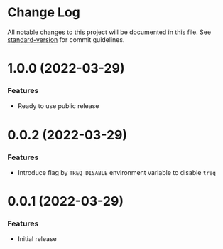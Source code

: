 # Change Log

All notable changes to this project will be documented in this file. 
See [standard-version](https://github.com/conventional-changelog/standard-version) for commit guidelines.

<a name="1.0.0"></a>
# 1.0.0 (2022-03-29)

### Features

* Ready to use public release 

<a name="0.0.2"></a>
# 0.0.2 (2022-03-29)

### Features

* Introduce flag by `TREQ_DISABLE` environment variable to disable `treq`

<a name="0.0.1"></a>
# 0.0.1 (2022-03-29)

### Features

* Initial release
